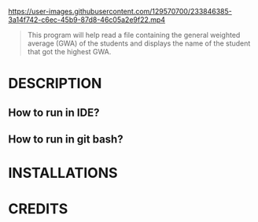 https://user-images.githubusercontent.com/129570700/233846385-3a14f742-c6ec-45b9-87d8-46c05a2e9f22.mp4
> This program will help read a file containing the general weighted average (GWA) of the students and displays the name of the student that got the highest GWA.

# DESCRIPTION
## How to run in IDE?
## How to run in git bash?
# INSTALLATIONS
# CREDITS
